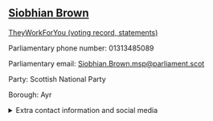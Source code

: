 ## <a href="https://www.parliament.scot/msps/current-and-previous-msps/siobhian-brown">Siobhian Brown</a>

<a href="https://www.theyworkforyou.com/mp/25986/siobhian_brown">TheyWorkForYou (voting record, statements)</a> 

Parliamentary phone number: 01313485089 

Parliamentary email: Siobhian.Brown.msp@parliament.scot 

Party: Scottish National Party 

Borough: Ayr 

<details><summary>Extra contact information and social media</summary> 
<li>Parliamentary address: The Scottish Parliament, EH99 1SP, Edinburgh</li>
<li>Local office address: 9 Beresford Terrace, Ayr, KA7 2ER</li>
<li>Local office phone number: 01292810034</li>
<li>Twitter: @siobhianayr</li>
<li>Facebook: https://www.facebook.com/SiobhianBrown</li>
<li>Website:</li>
</details>